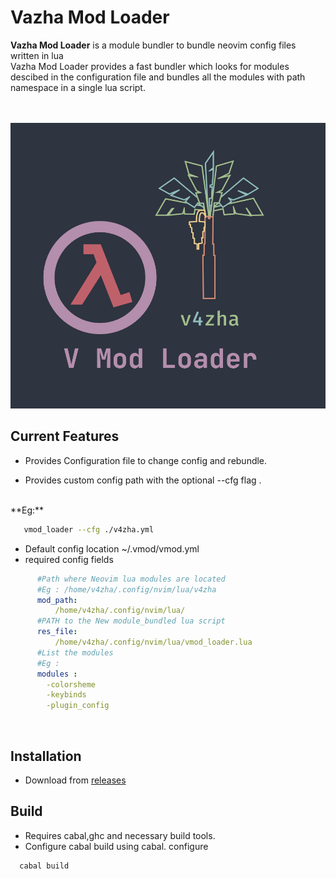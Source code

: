# Vazha Mod Loader

**Vazha Mod Loader** 
is a module bundler to bundle neovim config files written in lua<br>
Vazha Mod Loader provides a fast bundler which looks for modules descibed in the configuration file and bundles all the modules with path namespace in a single lua script.

<br><br>
![v4zha](assets/v_mod.png)

## Current Features
  
- Provides Configuration file to change config and rebundle.<br>

- Provides custom config path with the optional --cfg flag .
<br>
**Eg:**

 ```bash
    vmod_loader --cfg ./v4zha.yml
 ```
- Default config location ~/.vmod/vmod.yml
- required config fields 

```yml
      #Path where Neovim lua modules are located
      #Eg : /home/v4zha/.config/nvim/lua/v4zha
      mod_path: 
          /home/v4zha/.config/nvim/lua/
      #PATH to the New module_bundled lua script 
      res_file: 
          /home/v4zha/.config/nvim/lua/vmod_loader.lua
      #List the modules
      #Eg : 
      modules : 
        -colorsheme
        -keybinds
        -plugin_config
```
<br>

## Installation
- Download from [releases](https://github.com/v4zha/vmod-loader/releases/tag/Latest)<br>

## Build   
- Requires cabal,ghc and necessary build tools.
- Configure cabal build using cabal. configure 
```bash
  cabal build
```
